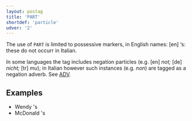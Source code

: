 ```yaml
---
layout: postag
title: 'PART'
shortdef: 'particle'
udver: '2'
---
```


The use of `PART` is limited to possessive markers, in English names: [en] ‘s: these do not occurr in Italian.

In some languages the tag includes negation particles (e.g. [en] _not;_ [de] _nicht;_ [tr] _mu_); in Italian however such instances (e.g. _non_) are tagged as a negation 
adverb. See [ADV]().

## Examples

* Wendy 's
* McDonald 's
<!-- Interlanguage links updated Út 9. května 2023, 20:03:26 CEST -->
